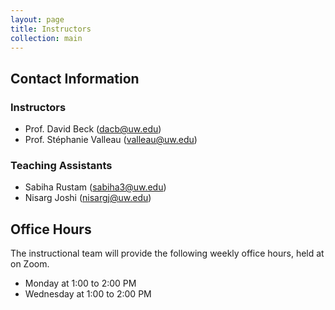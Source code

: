 ```yaml
---
layout: page
title: Instructors
collection: main
---
```


## Contact Information

### Instructors

- Prof. David Beck (dacb@uw.edu)
- Prof. Stéphanie Valleau (valleau@uw.edu)

### Teaching Assistants

- Sabiha Rustam (sabiha3@uw.edu)
- Nisarg Joshi (nisargj@uw.edu)


## Office Hours

The instructional team will provide the following weekly office hours, held at on Zoom.

- Monday at 1:00 to 2:00 PM
- Wednesday at 1:00 to 2:00 PM
